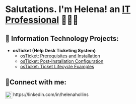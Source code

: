 ###
<h1>Salutations. I'm Helena! an <a href="https://linkedin.com/in/helenahollins/">IT Professional</a> 👩🏽‍💻

<h2> 💾 Information Technology Projects:</h2>

- <b>osTicket (Help Desk Ticketing System)</b>
  - [osTicket: Prerequisites and Installation](https://github.com/HelenaHollins/osticket-prereqs)
  - [osTicket: Post-Installation Configuration](https://github.com/HelenaHollins/post-install-config)
  - [osTicket: Ticket Lifecycle Examples](https://github.com/HelenaHollins/ticket-lifecycle)


<h2>🤳Connect with me:</h2>

<img align="left" alt="Josh | LinkedIn" width="22px" src="https://cdn.jsdelivr.net/npm/simple-icons@v3/icons/linkedin.svg" />
https://linkedin.com/in/helenahollins
<!--
**HelenaHollins/HelenaHollins** is a ✨ _special_ ✨ repository because its `README.md` (this file) appears on your GitHub profile.

Here are some ideas to get you started:

- 🔭 I’m currently working on ...
- 🌱 I’m currently learning ...
- 👯 I’m looking to collaborate on ...
- 🤔 I’m looking for help with ...
- 💬 Ask me about ...
- 📫 How to reach me: ...
- 😄 Pronouns: ...
- ⚡ Fun fact: ...
-->
